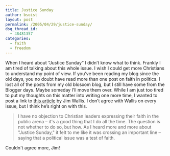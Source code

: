 ```yaml
---
title: Justice Sunday
author: bsoist
layout: post
permalink: /2005/04/29/justice-sunday/
dsq_thread_id:
  - 48481357
categories:
  - faith
  - freedom
---
```

When I heard about &#8220;Justice Sunday&#8221; I didn&#8217;t know what to think. Frankly I am tired of talking about this whole issue. I wish I could get more Christians to understand my point of view. If you&#8217;ve been reading my blog since the old days, you no doubt have read more than one post on faith in politics. I lost all of the posts from my old blosxom blog, but I still have some from the Blogger days. Maybe someday I&#8217;ll move them over. While I am just too tired to put my thoughts on this matter into writing one more time, I wanted to post a link to [this article][1] by Jim Wallis. I don&#8217;t agree with Wallis on every issue, but I think he&#8217;s right on with this.  

>I have no objection to Christian leaders expressing their faith in the public arena &#8211; it's a good thing that I do all the time. The question is not whether to do so, but how. As I heard more and more about "Justice Sunday," it felt to me like it was crossing an important line &#8211; saying that a political issue was a test of faith.

Couldn't agree more, Jim!

 [1]: http://www.sojo.net/index.cfm?action=sojomail.display&issue=050428#3
